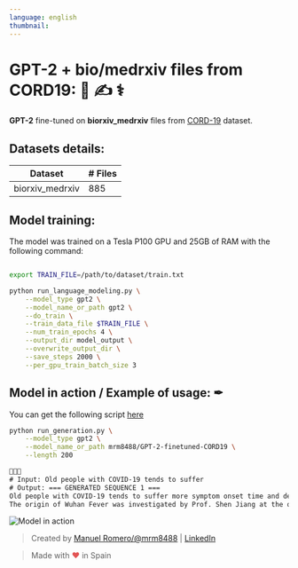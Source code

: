 ```yaml
---
language: english
thumbnail:
---
```


# GPT-2 + bio/medrxiv files from CORD19: 🦠 ✍ ⚕

**GPT-2** fine-tuned on **biorxiv_medrxiv** files from [CORD-19](https://www.kaggle.com/allen-institute-for-ai/CORD-19-research-challenge) dataset.


## Datasets details:

| Dataset                | # Files |
| ---------------------- | ----- |
| biorxiv_medrxiv        | 885  |


## Model training:

The model was trained on a Tesla P100 GPU and 25GB of RAM with the following command:

```bash

export TRAIN_FILE=/path/to/dataset/train.txt

python run_language_modeling.py \
    --model_type gpt2 \
    --model_name_or_path gpt2 \
    --do_train \
    --train_data_file $TRAIN_FILE \
    --num_train_epochs 4 \
    --output_dir model_output \
    --overwrite_output_dir \
    --save_steps 2000 \
    --per_gpu_train_batch_size 3
```

## Model in action / Example of usage: ✒

You can get the following script [here](https://github.com/huggingface/transformers/blob/master/examples/run_generation.py)

```bash
python run_generation.py \
    --model_type gpt2 \
    --model_name_or_path mrm8488/GPT-2-finetuned-CORD19 \
    --length 200
```
```txt
👵👴🦠
# Input: Old people with COVID-19 tends to suffer 
# Output: === GENERATED SEQUENCE 1 ===
Old people with COVID-19 tends to suffer more symptom onset time and death. It is well known that many people with COVID-19 have high homozygous ZIKV infection in the face of severe symptoms in both severe and severe cases.
The origin of Wuhan Fever was investigated by Prof. Shen Jiang at the outbreak of Wuhan Fever [34]. As Huanan Province is the epicenter of this outbreak, Huanan, the epicenter of epidemic Wuhan Fever, is the most potential location for the direct transmission of infection (source: Zhongzhen et al., 2020). A negative risk ratio indicates more frequent underlying signs in the people in Huanan Province with COVID-19 patients. Further analysis of reported Huanan Fever onset data in the past two years indicated that the intensity of exposure is the key risk factor for developing MERS-CoV infection in this region, especially among children and elderly. To be continued to develop infected patients would be a very important area for
```

![Model in action](https://media.giphy.com/media/TgUdO72Iwk9h7hhm7G/giphy.gif)



> Created by [Manuel Romero/@mrm8488](https://twitter.com/mrm8488) | [LinkedIn](https://www.linkedin.com/in/manuel-romero-cs/)

> Made with <span style="color: #e25555;">&hearts;</span> in Spain
